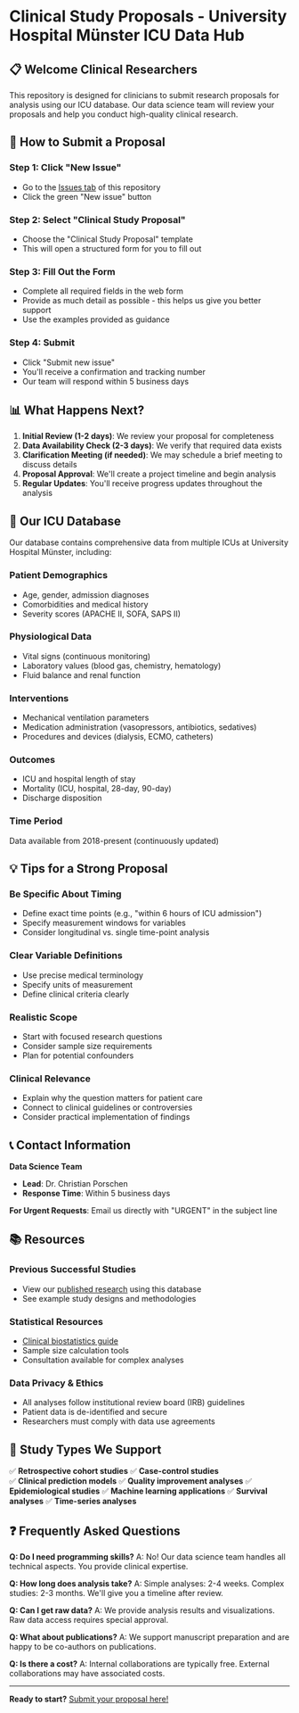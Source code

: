 # Clinical Study Proposals - University Hospital Münster ICU Data Hub

## 📋 Welcome Clinical Researchers

This repository is designed for clinicians to submit research proposals for analysis using our ICU database. Our data science team will review your proposals and help you conduct high-quality clinical research.

## 🚀 How to Submit a Proposal

### **Step 1: Click "New Issue"**

- Go to the [Issues tab](../../issues) of this repository
- Click the green "New issue" button

### **Step 2: Select "Clinical Study Proposal"**

- Choose the "Clinical Study Proposal" template
- This will open a structured form for you to fill out

### **Step 3: Fill Out the Form**

- Complete all required fields in the web form
- Provide as much detail as possible - this helps us give you better support
- Use the examples provided as guidance

### **Step 4: Submit**

- Click "Submit new issue"
- You'll receive a confirmation and tracking number
- Our team will respond within 5 business days

## 📊 What Happens Next?

1. **Initial Review (1-2 days)**: We review your proposal for completeness
2. **Data Availability Check (2-3 days)**: We verify that required data exists
3. **Clarification Meeting (if needed)**: We may schedule a brief meeting to discuss details
4. **Proposal Approval**: We'll create a project timeline and begin analysis
5. **Regular Updates**: You'll receive progress updates throughout the analysis

## 🔧 Our ICU Database

Our database contains comprehensive data from multiple ICUs at University Hospital Münster, including:

### **Patient Demographics**

- Age, gender, admission diagnoses
- Comorbidities and medical history
- Severity scores (APACHE II, SOFA, SAPS II)

### **Physiological Data**

- Vital signs (continuous monitoring)
- Laboratory values (blood gas, chemistry, hematology)
- Fluid balance and renal function

### **Interventions**

- Mechanical ventilation parameters
- Medication administration (vasopressors, antibiotics, sedatives)
- Procedures and devices (dialysis, ECMO, catheters)

### **Outcomes**

- ICU and hospital length of stay
- Mortality (ICU, hospital, 28-day, 90-day)
- Discharge disposition

### **Time Period**

Data available from 2018-present (continuously updated)

## 💡 Tips for a Strong Proposal

### **Be Specific About Timing**

- Define exact time points (e.g., "within 6 hours of ICU admission")
- Specify measurement windows for variables
- Consider longitudinal vs. single time-point analysis

### **Clear Variable Definitions**

- Use precise medical terminology
- Specify units of measurement
- Define clinical criteria clearly

### **Realistic Scope**

- Start with focused research questions
- Consider sample size requirements
- Plan for potential confounders

### **Clinical Relevance**

- Explain why the question matters for patient care
- Connect to clinical guidelines or controversies
- Consider practical implementation of findings

## 📞 Contact Information

**Data Science Team**

- **Lead**: Dr. Christian Porschen
- **Response Time**: Within 5 business days

**For Urgent Requests**: Email us directly with "URGENT" in the subject line

## 📚 Resources

### **Previous Successful Studies**

- View our [published research](link-to-publications) using this database
- See example study designs and methodologies

### **Statistical Resources**

- [Clinical biostatistics guide](link-if-available)
- Sample size calculation tools
- Consultation available for complex analyses

### **Data Privacy & Ethics**

- All analyses follow institutional review board (IRB) guidelines
- Patient data is de-identified and secure
- Researchers must comply with data use agreements

## 🎯 Study Types We Support

✅ **Retrospective cohort studies**
✅ **Case-control studies**  
✅ **Clinical prediction models**
✅ **Quality improvement analyses**
✅ **Epidemiological studies**
✅ **Machine learning applications**
✅ **Survival analyses**
✅ **Time-series analyses**

## ❓ Frequently Asked Questions

**Q: Do I need programming skills?**
A: No! Our data science team handles all technical aspects. You provide clinical expertise.

**Q: How long does analysis take?**
A: Simple analyses: 2-4 weeks. Complex studies: 2-3 months. We'll give you a timeline after review.

**Q: Can I get raw data?**
A: We provide analysis results and visualizations. Raw data access requires special approval.

**Q: What about publications?**
A: We support manuscript preparation and are happy to be co-authors on publications.

**Q: Is there a cost?**
A: Internal collaborations are typically free. External collaborations may have associated costs.

---

**Ready to start?** [Submit your proposal here!](../../issues/new/choose)
